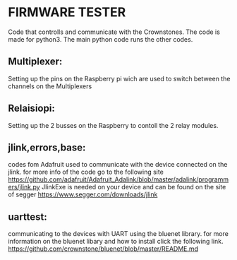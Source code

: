 # FIRMWARE TESTER

Code that controlls and communicate with the Crownstones. The code is made for python3.
The main python code runs the other codes. 

## Multiplexer: 
Setting up the pins on the Raspberry pi wich are used to switch between the channels on the Multiplexers

## Relaisiopi:
Setting up the 2 busses on the Raspberry to contoll the 2 relay modules.

## jlink,errors,base:
codes fom Adafruit used to communicate with the device connected on the jlink. 
for more info of the code go to the following site
https://github.com/adafruit/Adafruit_Adalink/blob/master/adalink/programmers/jlink.py
JlinkExe is needed on your device and can be found on the site of segger
https://www.segger.com/downloads/jlink

## uarttest:
communicating to the devices with UART using the bluenet library.
for more information on the bluenet libary and how to install click the following link.
https://github.com/crownstone/bluenet/blob/master/README.md

